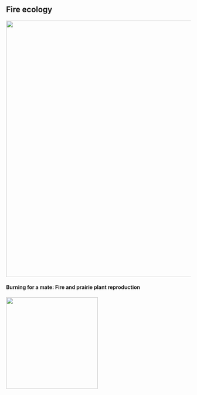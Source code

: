 ## Fire ecology

<img src="https://jaredjbeck.github.io/IMG_3328-1.jpg"  align="middle" width="700">
      

#### Burning for a mate: Fire and prairie plant reproduction

<img src="https://jaredjbeck.github.io/Bshx5HQCUAAIzLL.jpg"  align="left" width="250">

      
